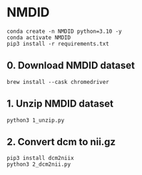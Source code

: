 # NMDID

```
conda create -n NMDID python=3.10 -y
conda activate NMDID
pip3 install -r requirements.txt
```

## 0. Download NMDID dataset
```
brew install --cask chromedriver
```

## 1. Unzip NMDID dataset
```
python3 1_unzip.py
```

## 2. Convert dcm to nii.gz
```
pip3 install dcm2niix
python3 2_dcm2nii.py
```
